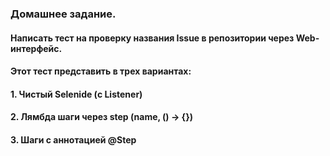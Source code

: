 ### Домашнее задание.

#### Написать тест на проверку названия Issue в репозитории через Web-интерфейс.

#### Этот тест представить в трех вариантах:

#### 1. Чистый Selenide (с Listener)

#### 2. Лямбда шаги через step (name, () -> {})

#### 3. Шаги с аннотацией @Step
